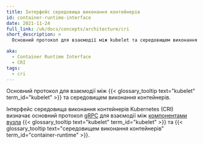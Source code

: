 ```yaml
---
title: Інтерфейс середовища виконання контейнерів
id: container-runtime-interface
date: 2021-11-24
full_link: /uk/docs/concepts/architecture/cri
short_description: >
  Основний протокол для взаємодії між kubelet та середовищем виконання контейнерів.

aka:
  - Container Runtime Interface
  - CRI
tags:
  - cri
---
```


Основний протокол для взаємодії між {{< glossary_tooltip text="kubelet" term_id="kubelet" >}} та середовищем виконання контейнерів.

<!--more-->

Інтерфейс середовища виконання контейнерів Kubernetes (CRI) визначає основний протокол [gRPC](https://grpc.io) для взаємодії між [компонентами вузла](/uk/docs/concepts/overview/components/#node-components) {{< glossary_tooltip text="kubelet" term_id="kubelet" >}} та {{< glossary_tooltip text="середовищем виконання контейнерів" term_id="container-runtime" >}}.
